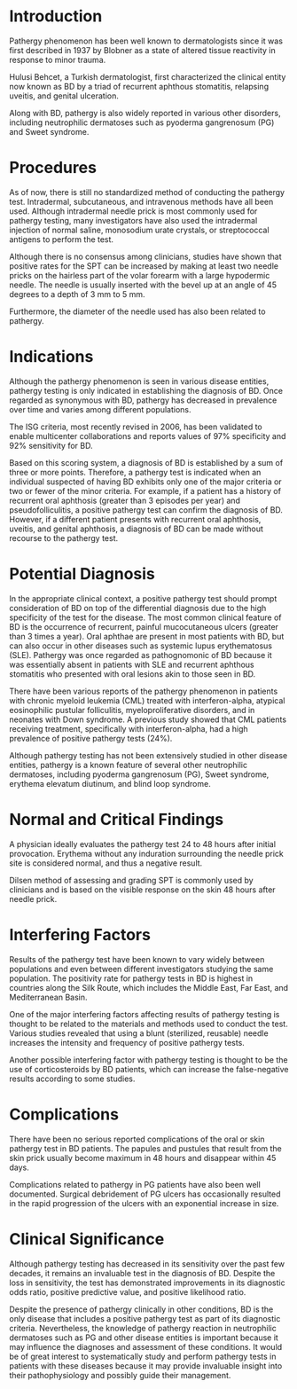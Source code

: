 # Introduction

Pathergy phenomenon has been well known to dermatologists since it was first described in 1937 by Blobner as a state of altered tissue reactivity in response to minor trauma.

Hulusi Behcet, a Turkish dermatologist, first characterized the clinical entity now known as BD by a triad of recurrent aphthous stomatitis, relapsing uveitis, and genital ulceration.

Along with BD, pathergy is also widely reported in various other disorders, including neutrophilic dermatoses such as pyoderma gangrenosum (PG) and Sweet syndrome.

# Procedures

As of now, there is still no standardized method of conducting the pathergy test. Intradermal, subcutaneous, and intravenous methods have all been used. Although intradermal needle prick is most commonly used for pathergy testing, many investigators have also used the intradermal injection of normal saline, monosodium urate crystals, or streptococcal antigens to perform the test.

Although there is no consensus among clinicians, studies have shown that positive rates for the SPT can be increased by making at least two needle pricks on the hairless part of the volar forearm with a large hypodermic needle. The needle is usually inserted with the bevel up at an angle of 45 degrees to a depth of 3 mm to 5 mm.

Furthermore, the diameter of the needle used has also been related to pathergy.

# Indications

Although the pathergy phenomenon is seen in various disease entities, pathergy testing is only indicated in establishing the diagnosis of BD. Once regarded as synonymous with BD, pathergy has decreased in prevalence over time and varies among different populations.

The ISG criteria, most recently revised in 2006, has been validated to enable multicenter collaborations and reports values of 97% specificity and 92% sensitivity for BD.

Based on this scoring system, a diagnosis of BD is established by a sum of three or more points. Therefore, a pathergy test is indicated when an individual suspected of having BD exhibits only one of the major criteria or two or fewer of the minor criteria. For example, if a patient has a history of recurrent oral aphthosis (greater than 3 episodes per year) and pseudofolliculitis, a positive pathergy test can confirm the diagnosis of BD. However, if a different patient presents with recurrent oral aphthosis, uveitis, and genital aphthosis, a diagnosis of BD can be made without recourse to the pathergy test.

# Potential Diagnosis

In the appropriate clinical context, a positive pathergy test should prompt consideration of BD on top of the differential diagnosis due to the high specificity of the test for the disease. The most common clinical feature of BD is the occurrence of recurrent, painful mucocutaneous ulcers (greater than 3 times a year). Oral aphthae are present in most patients with BD, but can also occur in other diseases such as systemic lupus erythematosus (SLE). Pathergy was once regarded as pathognomonic of BD because it was essentially absent in patients with SLE and recurrent aphthous stomatitis who presented with oral lesions akin to those seen in BD.

There have been various reports of the pathergy phenomenon in patients with chronic myeloid leukemia (CML) treated with interferon-alpha, atypical eosinophilic pustular folliculitis, myeloproliferative disorders, and in neonates with Down syndrome. A previous study showed that CML patients receiving treatment, specifically with interferon-alpha, had a high prevalence of positive pathergy tests (24%).

Although pathergy testing has not been extensively studied in other disease entities, pathergy is a known feature of several other neutrophilic dermatoses, including pyoderma gangrenosum (PG), Sweet syndrome, erythema elevatum diutinum, and blind loop syndrome.

# Normal and Critical Findings

A physician ideally evaluates the pathergy test 24 to 48 hours after initial provocation. Erythema without any induration surrounding the needle prick site is considered normal, and thus a negative result.

Dilsen method of assessing and grading SPT is commonly used by clinicians and is based on the visible response on the skin 48 hours after needle prick.

# Interfering Factors

Results of the pathergy test have been known to vary widely between populations and even between different investigators studying the same population. The positivity rate for pathergy tests in BD is highest in countries along the Silk Route, which includes the Middle East, Far East, and Mediterranean Basin.

One of the major interfering factors affecting results of pathergy testing is thought to be related to the materials and methods used to conduct the test. Various studies revealed that using a blunt (sterilized, reusable) needle increases the intensity and frequency of positive pathergy tests.

Another possible interfering factor with pathergy testing is thought to be the use of corticosteroids by BD patients, which can increase the false-negative results according to some studies.

# Complications

There have been no serious reported complications of the oral or skin pathergy test in BD patients. The papules and pustules that result from the skin prick usually become maximum in 48 hours and disappear within 45 days.

Complications related to pathergy in PG patients have also been well documented. Surgical debridement of PG ulcers has occasionally resulted in the rapid progression of the ulcers with an exponential increase in size.

# Clinical Significance

Although pathergy testing has decreased in its sensitivity over the past few decades, it remains an invaluable test in the diagnosis of BD. Despite the loss in sensitivity, the test has demonstrated improvements in its diagnostic odds ratio, positive predictive value, and positive likelihood ratio.

Despite the presence of pathergy clinically in other conditions, BD is the only disease that includes a positive pathergy test as part of its diagnostic criteria. Nevertheless, the knowledge of pathergy reaction in neutrophilic dermatoses such as PG and other disease entities is important because it may influence the diagnoses and assessment of these conditions. It would be of great interest to systematically study and perform pathergy tests in patients with these diseases because it may provide invaluable insight into their pathophysiology and possibly guide their management.